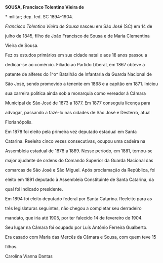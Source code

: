 **SOUSA, Francisco Tolentino Vieira de**



\* militar; dep. fed. SC 1894-1904.



*Francisco Tolentino Vieira de Sousa* nasceu em São José (SC) em 14 de

julho de 1845, filho de João Francisco de Sousa e de Maria Clementina

Vieira de Sousa.



Fez os estudos primários em sua cidade natal e aos 18 anos passou a

dedicar-se ao comércio. Filiado ao Partido Liberal, em 1867 obteve a

patente de alferes do 1^o^ Batalhão de Infantaria da Guarda Nacional de

São José, sendo promovido a tenente em 1868 e a capitão em 1871. Iniciou

sua carreira política ainda sob a monarquia como vereador à Câmara

Municipal de São José de 1873 a 1877. Em 1877 conseguiu licença para

advogar, passando a fazê-lo nas cidades de São José e Desterro, atual

Florianópolis.



Em 1878 foi eleito pela primeira vez deputado estadual em Santa

Catarina. Reeleito cinco vezes consecutivas, ocupou uma cadeira na

Assembleia estadual de 1878 a 1889. Nesse período, em 1881, tornou-se

major ajudante de ordens do Comando Superior da Guarda Nacional das

comarcas de São José e São Miguel. Após proclamação da República, foi

eleito em 1891 deputado à Assembleia Constituinte de Santa Catarina, da

qual foi indicado presidente.



Em 1894 foi eleito deputado federal por Santa Catarina. Reeleito para as

três legislaturas seguintes, não chegou a completar seu derradeiro

mandato, que iria até 1905, por ter falecido 14 de fevereiro de 1904.

Seu lugar na Câmara foi ocupado por Luís Antônio Ferreira Gualberto.



Era casado com Maria das Mercês da Câmara e Sousa, com quem teve 15

filhos.



Carolina Vianna Dantas



